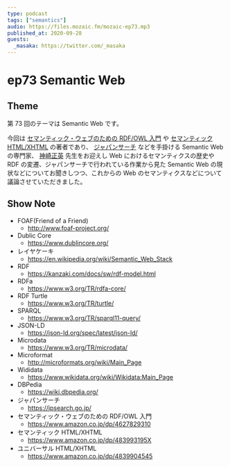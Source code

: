 ```yaml
---
type: podcast
tags: ["semantics"]
audio: https://files.mozaic.fm/mozaic-ep73.mp3
published_at: 2020-09-28
guests:
  _masaka: https://twitter.com/_masaka
---
```


# ep73 Semantic Web

## Theme

第 73 回のテーマは Semantic Web です。

今回は [セマンティック・ウェブのための RDF/OWL 入門](https://www.amazon.co.jp/dp/4627829310) や [セマンティック HTML/XHTML](https://www.amazon.co.jp/dp/483993195X) の著者であり、 [ジャパンサーチ](https://jpsearch.go.jp/) などを手掛ける Semantic Web の専門家、 [神崎正英](https://www.kanzaki.com/) 先生をお迎えし Web におけるセマンティクスの歴史や RDF の変遷、ジャパンサーチで行われている作業から見た Semantic Web の現状などについてお聞きしつつ、これからの Web のセマンティクスなどについて議論させていただきました。

## Show Note

- FOAF(Friend of a Friend)
  - http://www.foaf-project.org/
- Dublic Core
  - https://www.dublincore.org/
- レイヤケーキ
  - https://en.wikipedia.org/wiki/Semantic_Web_Stack
- RDF
  - https://kanzaki.com/docs/sw/rdf-model.html
- RDFa
  - https://www.w3.org/TR/rdfa-core/
- RDF Turtle
  - https://www.w3.org/TR/turtle/
- SPARQL
  - https://www.w3.org/TR/sparql11-query/
- JSON-LD
  - https://json-ld.org/spec/latest/json-ld/
- Microdata
  - https://www.w3.org/TR/microdata/
- Microformat
  - http://microformats.org/wiki/Main_Page
- Wididata
  - https://www.wikidata.org/wiki/Wikidata:Main_Page
- DBPedia
  - https://wiki.dbpedia.org/
- ジャパンサーチ
  - https://jpsearch.go.jp/
- セマンティック・ウェブのための RDF/OWL 入門
  - https://www.amazon.co.jp/dp/4627829310
- セマンティック HTML/XHTML
  - https://www.amazon.co.jp/dp/483993195X
- ユニバーサル HTML/XHTML
  - https://www.amazon.co.jp/dp/4839904545
